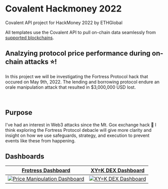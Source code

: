 # Covalent Hackmoney 2022
Covalent API project for HackMoney 2022 by ETHGlobal

All templates use the Covalent API to pull on-chain data seamlessly from [supported blockchains](https://www.covalenthq.com/docs/networks/). 
&nbsp;

## Analzying protocol price performance during on-chain attacks :star:!
In this project we will be investigating the Fortress Protocol hack that occured on May 9th, 2022. The lending and borrowing protocol endure an orale manipulation attack that resulted in $3,000,000 USD lost.

&nbsp;
## Purpose
I've had an interest in Web3 attacks since the Mt. Gox exchange hack :muscle:
I think exploring the Fortress Protocol debacle will give more clarity and insight on how we use safeguards, strategy, and execution to prevent events like these from happening. 
&nbsp;
## Dashboards

| [Frotress Dashboard](https://github.com/covalenthq/nft-dashboard-template)| [XY=K DEX Dashboard](https://github.com/covalenthq/dex-dashboard-template) |
| :-----------: | :-----------: |
| [![Price Manipulation Dashboard](./images/nft_collection_dashboard.png)](https://github.com/covalenthq/nft-dashboard-template) | [![XY=K DEX Dashboard](./images/dex_dashboard.png)](https://github.com/covalenthq/dex-dashboard-template) |

